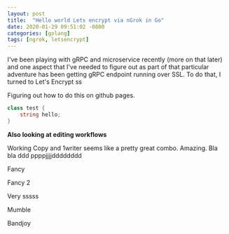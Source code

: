 ```yaml
---
layout: post
title:  "Hello world Lets encrypt via nGrok in Go"
date: 2020-01-29 09:51:02 -0800
categories: [golang]
tags: [ngrok, letsencrypt]
---
```


I've been playing with gRPC and microservice recently (more on that later) and one aspect that I've needed to figure out as part of that particular adventure has been getting gRPC endpoint running over SSL.  To do that, I turned to Let's Encrypt ss

Figuring out how to do this on github pages.

```cs
class test {
    string hello;
}
```

**Also looking at editing workflows**

Working Copy and 1writer seems like a pretty great combo.  Amazing. Bla bla ddd ppppjjjjdddddddd

Fancy

Fancy 2

Very sssss

Mumble

Bandjoy